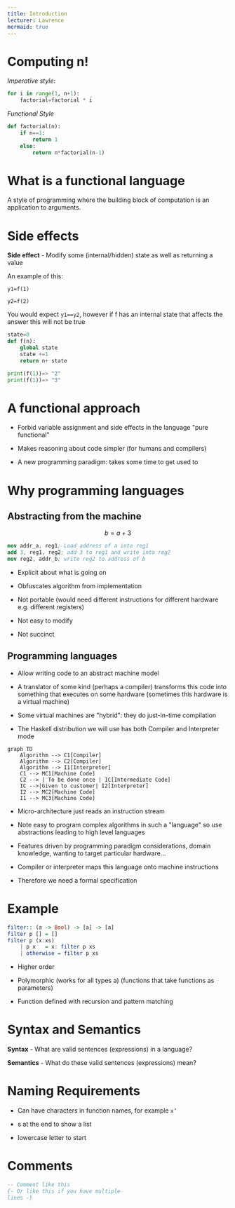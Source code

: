 ```yaml
---
title: Introduction
lecturer: Lawrence
mermaid: true
---
```


# Computing n!

_Imperative style:_

```python
for i in range(1, n+1):
    factorial=factorial * i
```

_Functional Style_

```python
def factorial(n):
    if n==1:
        return 1
    else:
        return n*factorial(n-1)
```

# What is a functional language

A style of programming where the building block of computation is an
application to arguments.

# Side effects

**Side effect** - Modify some (internal/hidden) state as well as
returning a value

An example of this:

`y1=f(1)`

`y2=f(2)`

You would expect `y1==y2`, however if f has an internal state that
affects the answer this will not be true

```python
state=0
def f(n):
    global state
    state +=1
    return n+ state

print(f(1))=> "2"
print(f(1))=> "3"
```

# A functional approach

-   Forbid variable assignment and side effects in the language "pure
    functional"

-   Makes reasoning about code simpler (for humans and compilers)

-   A new programming paradigm: takes some time to get used to

# Why programming languages

## Abstracting from the machine

$$b=a+3$$

```nasm
mov addr_a, reg1; Load address of a into reg1
add 3, reg1, reg2; add 3 to reg1 and write into reg2
mov reg2, addr_b; write reg2 to address of b
```

-   Explicit about what is going on

-   Obfuscates algorithm from implementation

-   Not portable (would need different instructions for different
    hardware e.g. different registers)

-   Not easy to modify

-   Not succinct

## Programming languages

-   Allow writing code to an abstract machine model

-   A translator of some kind (perhaps a compiler) transforms this code
    into something that executes on some hardware (sometimes this
    hardware is a virtual machine)

-   Some virtual machines are "hybrid": they do just-in-time compilation

-   The Haskell distribution we will use has both Compiler and
    Interpreter mode

```mermaid
graph TD
    Algorithm --> C1[Compiler]
    Algorithm --> C2[Compiler]
    Algorithm --> I1[Interpreter]
    C1 --> MC1[Machine Code]
    C2 --> | To be done once | IC[Intermediate Code]
    IC -->|Given to customer| I2[Interpreter]
    I2 --> MC2[Machine Code]
    I1 --> MC3[Machine Code]
```

-   Micro-architecture just reads an instruction stream

-   Note easy to program complex algorithms in such a "language" so use
    abstractions leading to high level languages

-   Features driven by programming paradigm considerations, domain
    knowledge, wanting to target particular hardware...

-   Compiler or interpreter maps this language onto machine instructions

-   Therefore we need a formal specification

# Example

```hs
filter:: (a -> Bool) -> [a] -> [a]
filter p [] = []
filter p (x:xs)
    | p x   = x: filter p xs
    | otherwise = filter p xs
```

-   Higher order

-   Polymorphic (works for all types a) (functions that take functions
    as parameters)

-   Function defined with recursion and pattern matching

# Syntax and Semantics

**Syntax** - What are valid sentences (expressions) in a language?

**Semantics** - What do these valid sentences (expressions) mean?

# Naming Requirements

-   Can have characters in function names, for example `x’`

-   s at the end to show a list

-   lowercase letter to start

# Comments

```hs
-- Comment like this
{- Or like this if you have multiple
lines -}
```
